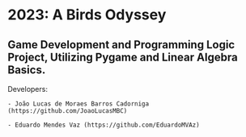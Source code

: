 # 2023: A Birds Odyssey
## Game Development and Programming Logic Project, Utilizing Pygame and Linear Algebra Basics.

Developers:

    - João Lucas de Moraes Barros Cadorniga (https://github.com/JoaoLucasMBC)
    
    - Eduardo Mendes Vaz (https://github.com/EduardoMVAz)
